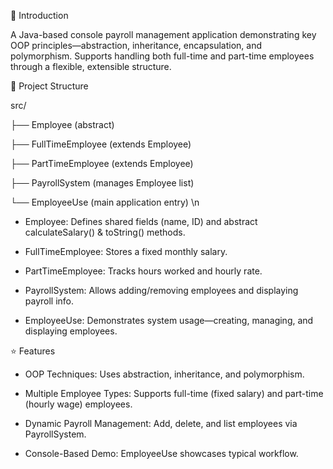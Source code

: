 

🚀 Introduction

A Java-based console payroll management application demonstrating key OOP principles—abstraction, inheritance, encapsulation, and polymorphism. 
Supports handling both full-time and part-time employees through a flexible, extensible structure.

🧱 Project Structure

src/

├── Employee (abstract)

├── FullTimeEmployee (extends Employee)

├── PartTimeEmployee (extends Employee)

├── PayrollSystem (manages Employee list)

└── EmployeeUse (main application entry)
\n

- Employee: Defines shared fields (name, ID) and abstract calculateSalary() & toString() methods.

- FullTimeEmployee: Stores a fixed monthly salary.

- PartTimeEmployee: Tracks hours worked and hourly rate.

- PayrollSystem: Allows adding/removing employees and displaying payroll info.

- EmployeeUse: Demonstrates system usage—creating, managing, and displaying employees.

⭐ Features

- OOP Techniques: Uses abstraction, inheritance, and polymorphism.

- Multiple Employee Types: Supports full-time (fixed salary) and part-time (hourly wage) employees.

- Dynamic Payroll Management: Add, delete, and list employees via PayrollSystem.

- Console-Based Demo: EmployeeUse showcases typical workflow.
